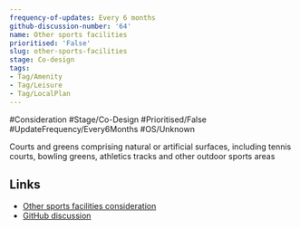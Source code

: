 ```yaml
---
frequency-of-updates: Every 6 months
github-discussion-number: '64'
name: Other sports facilities
prioritised: 'False'
slug: other-sports-facilities
stage: Co-design
tags:
- Tag/Amenity
- Tag/Leisure
- Tag/LocalPlan
---
```


#Consideration #Stage/Co-Design #Prioritised/False #UpdateFrequency/Every6Months #OS/Unknown

Courts and greens comprising natural or artificial surfaces, including tennis courts, bowling greens, athletics tracks and other outdoor sports areas

## Links

* [Other sports facilities consideration](https://design.planning.data.gov.uk/planning-consideration/other-sports-facilities)
* [GitHub discussion](https://github.com/digital-land/data-standards-backlog/discussions/64)